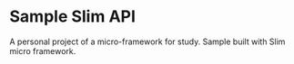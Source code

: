 # Sample Slim API
A personal project of a micro-framework for study.
Sample built with Slim micro framework.